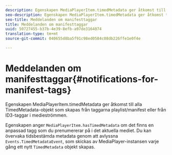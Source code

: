 ```yaml
---
description: Egenskapen MediaPlayerItem.timedMetadata ger åtkomst till alla TimedMetadata-objekt som skapas från taggarna playlist/manifest eller från ID3-taggar i medieströmmen.
seo-description: Egenskapen MediaPlayerItem.timedMetadata ger åtkomst till alla TimedMetadata-objekt som skapas från taggarna playlist/manifest eller från ID3-taggar i medieströmmen.
seo-title: Meddelanden om manifesttaggar
title: Meddelanden om manifesttaggar
uuid: 50727455-b37b-4e39-8efb-a97de3164074
translation-type: tm+mt
source-git-commit: 040655d8ba5f91c98ed0584c08db226ffe1e0f4e

---
```



# Meddelanden om manifesttaggar{#notifications-for-manifest-tags}

Egenskapen MediaPlayerItem.timedMetadata ger åtkomst till alla TimedMetadata-objekt som skapas från taggarna playlist/manifest eller från ID3-taggar i medieströmmen.

<!--<a id="section_9A22F6F1EA1F4F0C9E0C7687D12AA4AA"></a>-->

Egenskapen anger `MediaPlayerItem.hasTimedMetadata` om det finns en anpassad tagg som du prenumererar på i det aktuella mediet. Du kan övervaka tidsbestämda metadata genom att avlyssna `Events.TimedMetadataEvent`, som skickas av MediaPlayer-instansen varje gång ett nytt `TimedMetadata` objekt skapas.
